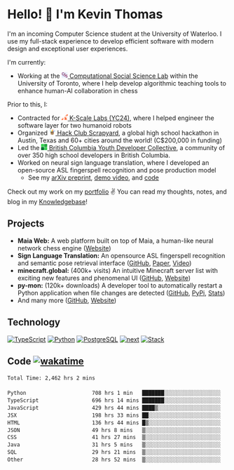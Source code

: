 # Hello! 👋 I'm Kevin Thomas

I'm an incoming Computer Science student at the University of Waterloo. I use my full-stack experience to develop efficient software with modern design and exceptional user experiences.

I'm currently:

- Working at the [<img src="https://github.com/kevinjosethomas/kevinjosethomas/blob/main/public/icons/csslab.png?raw=true" width="14" height="14" /> Computational Social Science Lab](https://maiachess.com/) within the University of Toronto, where I help develop algorithmic teaching tools to enhance human-AI collaboration in chess

Prior to this, I:

- Contracted for [<img src="https://github.com/kevinjosethomas/kevinjosethomas/blob/main/public/icons/kscale.svg?raw=true" width="14" height="14" /> K-Scale Labs (YC24)](https://kscale.dev/), where I helped engineer the software layer for two humanoid robots
- Organized [<img src="https://raw.githubusercontent.com/kevinjosethomas/kevinjosethomas/108355f0abaaaf0f25b6c61e60a776b654345b73/public/icons/scrapyard.svg" width="14" height="14" /> Hack Club Scrapyard](https://scrapyard.hackclub.com/), a global high school hackathon in Austin, Texas and 60+ cities around the world! (C$200,000 in funding)
- Led the [<img src="https://raw.githubusercontent.com/kevinjosethomas/kevinjosethomas/108355f0abaaaf0f25b6c61e60a776b654345b73/public/icons/bcydc.svg" width="14" height="14" /> British Columbia Youth Developer Collective](https://bcydc.ca/), a community of over 350 high school developers in British Columbia.
- Worked on neural sign language translation, where I developed an open-source ASL fingerspell recognition and pose production model
  - See my [arXiv preprint](https://arxiv.org/abs/2408.09311), [demo video](https://www.youtube.com/watch?v=uuPxMWQRoXc), and [code](https://github.com/kevinjosethomas/sign-language-processing)

Check out my work on my [portfolio](https://kevinjosethomas.com/) ✌️ You can read my thoughts, notes, and blog in my [Knowledgebase](https://knowledge.kevinjosethomas.com)!

## Projects

- **Maia Web:** A web platform built on top of Maia, a human-like neural network chess engine ([Website](https://maiachess.com/))
- **Sign Language Translation:** An opensource ASL fingerspell recognition and semantic pose retrieval interface ([GitHub](https://github.com/kevinjosethomas/sign-language-processing), [Paper](https://arxiv.org/abs/2408.09311), [Video](https://www.youtube.com/watch?v=uuPxMWQRoXc))
- **minecraft.global:** (400k+ visits) An intuitive Minecraft server list with exciting new features and phenomenal UI ([GitHub](https://github.com/kevinjosethomas?tab=repositories&q=minecraft&type=&language=&sort=), [Website](https://minecraft.global/))
- **py-mon:** (120k+ downloads) A developer tool to automatically restart a Python application when file changes are detected ([GitHub](https://github.com/kevinjosethomas/py-mon), [PyPi](https://pypi.org/project/py-mon/), [Stats](https://pypistats.org/packages/py-mon))
- And many more ([GitHub](https://github.com/kevinjosethomas?tab=repositories), [Website](https://kevinjosethomas.com/work))

## Technology

[![TypeScript](https://github.com/kevinjosethomas/kevinjosethomas/assets/46242684/444b2e5d-659f-41f5-81fe-3abafb75cb6c)](https://kevinjosethomas.com/stack)
[![Python](https://github.com/kevinjosethomas/kevinjosethomas/assets/46242684/34a174c4-54db-4c4e-9842-2324d47cb043)](https://kevinjosethomas.com/stack)
[![PostgreSQL](https://github.com/kevinjosethomas/kevinjosethomas/assets/46242684/46d6de1c-c483-4dc7-ab3a-87763af6fc78)](https://kevinjosethomas.com/stack)
[![next](https://github.com/kevinjosethomas/kevinjosethomas/assets/46242684/bc46bae5-1ad9-42a7-b7a2-427cbde7c994)](https://kevinjosethomas.com/stack)
[![Stack](https://github.com/kevinjosethomas/kevinjosethomas/assets/46242684/0b9b7eeb-8cce-4a56-bffd-3131dd4dd88c)](https://kevinjosethomas.com/stack)

## Code [![wakatime](https://wakatime.com/badge/user/e9d16d74-e01d-4a37-8086-9257e0bde1c2.svg?style=flat-square)](https://wakatime.com/@e9d16d74-e01d-4a37-8086-9257e0bde1c2)

<!--START_SECTION:waka-->

```txt
Total Time: 2,462 hrs 2 mins

Python                     708 hrs 1 min   ███████░░░░░░░░░░░░░░░░░░   28.42 %
TypeScript                 696 hrs 14 mins ███████░░░░░░░░░░░░░░░░░░   27.95 %
JavaScript                 429 hrs 44 mins ████▒░░░░░░░░░░░░░░░░░░░░   17.25 %
JSX                        198 hrs 33 mins ██░░░░░░░░░░░░░░░░░░░░░░░   07.97 %
HTML                       136 hrs 44 mins █▒░░░░░░░░░░░░░░░░░░░░░░░   05.49 %
JSON                       49 hrs 8 mins   ▒░░░░░░░░░░░░░░░░░░░░░░░░   01.97 %
CSS                        41 hrs 27 mins  ▒░░░░░░░░░░░░░░░░░░░░░░░░   01.66 %
Java                       31 hrs 5 mins   ▒░░░░░░░░░░░░░░░░░░░░░░░░   01.25 %
SQL                        29 hrs 21 mins  ▒░░░░░░░░░░░░░░░░░░░░░░░░   01.18 %
Other                      28 hrs 52 mins  ▒░░░░░░░░░░░░░░░░░░░░░░░░   01.16 %
```

<!--END_SECTION:waka-->
